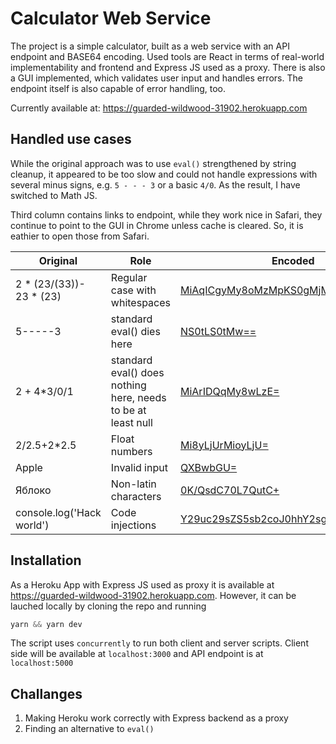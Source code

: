 # Calculator Web Service

The project is a simple calculator, built as a web service with an API endpoint and BASE64 encoding. Used tools are React in terms of real-world implementability and frontend and Express JS used as a proxy. There is also a GUI implemented, which validates user input and handles errors. The endpoint itself is also capable of error handling, too.

Currently available at: https://guarded-wildwood-31902.herokuapp.com

## Handled use cases

While the original approach was to use `eval()` strengthened by string cleanup, it appeared to be too slow and could not handle expressions with several minus signs, e.g. `5 - - - 3` or a basic `4/0`. As the result, I have switched to Math JS.

Third column contains links to endpoint, while they work nice in Safari, they continue to point to the GUI in Chrome unless cache is cleared. So, it is eathier to open those from Safari.

Original | Role | Encoded
--- | --- | ---
2 * (23/(33))- 23 * (23) | Regular case with whitespaces | [MiAqICgyMy8oMzMpKS0gMjMgKiAoMjMp](https://guarded-wildwood-31902.herokuapp.com/calculus?query=MiAqICgyMy8oMzMpKS0gMjMgKiAoMjMp)
5-----3 | standard eval() dies here | [NS0tLS0tMw==](https://guarded-wildwood-31902.herokuapp.com/calculus?query=NS0tLS0tMw==)
2 + 4*3/0/1 | standard eval() does nothing here, needs to be at least null | [MiArIDQqMy8wLzE=](https://guarded-wildwood-31902.herokuapp.com/calculus?query=MiArIDQqMy8wLzE=)
2/2.5+2*2.5 | Float numbers | [Mi8yLjUrMioyLjU=](https://guarded-wildwood-31902.herokuapp.com/calculus?query=Mi8yLjUrMioyLjU=)
Apple | Invalid input | [QXBwbGU=](https://guarded-wildwood-31902.herokuapp.com/calculus?query=QXBwbGU=)
Яблоко | Non-latin characters | [0K/QsdC70L7QutC+](https://guarded-wildwood-31902.herokuapp.com/calculus?query=0K/QsdC70L7QutC+)
console.log('Hack world') | Code injections | [Y29uc29sZS5sb2coJ0hhY2sgd29ybGQnKQ==](https://guarded-wildwood-31902.herokuapp.com/calculus?query=Y29uc29sZS5sb2coJ0hhY2sgd29ybGQnKQ==)


## Installation

As a Heroku App with Express JS used as proxy it is available at https://guarded-wildwood-31902.herokuapp.com. However, it can be lauched locally by cloning the repo and running

```javascript
yarn && yarn dev
```

The script uses `concurrently` to run both client and server scripts. Client side will be available at `localhost:3000` and API endpoint is at `localhost:5000`

## Challanges

1. Making Heroku work correctly with Express backend as a proxy
2. Finding an alternative to `eval()`